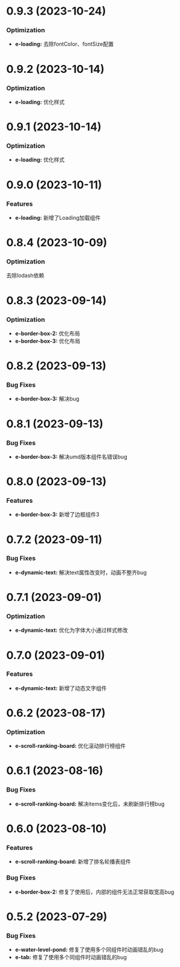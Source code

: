 <!--
 * @Autor: costa
 * @Date: 2023-08-02 16:14:59
 * @LastEditors: costa
 * @LastEditTime: 2023-10-24 11:02:29
 * @Description: 
 * @Copyright: © 2023 by costa. All rights reserved.
-->
# 0.9.3 (2023-10-24)

### Optimization

* **e-loading:** 去除fontColor、fontSize配置

# 0.9.2 (2023-10-14)

### Optimization

* **e-loading:** 优化样式

# 0.9.1 (2023-10-14)

### Optimization

* **e-loading:** 优化样式

# 0.9.0 (2023-10-11)

### Features

* **e-loading:** 新增了Loading加载组件

# 0.8.4 (2023-10-09)

### Optimization

去除lodash依赖

# 0.8.3 (2023-09-14)

### Optimization

* **e-border-box-2:** 优化布局
* **e-border-box-3:** 优化布局

# 0.8.2 (2023-09-13)

### Bug Fixes

* **e-border-box-3:** 解决bug

# 0.8.1 (2023-09-13)

### Bug Fixes

* **e-border-box-3:** 解决umd版本组件名错误bug

# 0.8.0 (2023-09-13)

### Features

* **e-border-box-3:** 新增了边框组件3

# 0.7.2 (2023-09-11)

### Bug Fixes

* **e-dynamic-text:** 解决text属性改变时，动画不整齐bug

# 0.7.1 (2023-09-01)

### Optimization

* **e-dynamic-text:** 优化为字体大小通过样式修改

# 0.7.0 (2023-09-01)

### Features

* **e-dynamic-text:** 新增了动态文字组件

# 0.6.2 (2023-08-17)

### Optimization

* **e-scroll-ranking-board:** 优化滚动排行榜组件

# 0.6.1 (2023-08-16)

### Bug Fixes

* **e-scroll-ranking-board:** 解决items变化后，未刷新排行榜bug

# 0.6.0 (2023-08-10)

### Features

* **e-scroll-ranking-board:** 新增了排名轮播表组件

### Bug Fixes

* **e-border-box-2:** 修复了使用后，内部的组件无法正常获取宽高bug

# 0.5.2 (2023-07-29)

### Bug Fixes

* **e-water-level-pond:** 修复了使用多个同组件时动画错乱的bug
* **e-tab:** 修复了使用多个同组件时动画错乱的bug
